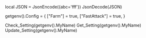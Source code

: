 local JSON = JsonEncode({abc='fff'})
JsonDecode(JSON)

getgenv().Config = {
    ["Farm"] = true,
    ["FastAttack"] = true,
}

Check_Setting(getgenv().MyName)
Get_Setting(getgenv().MyName)
Update_Setting(getgenv().MyName)
